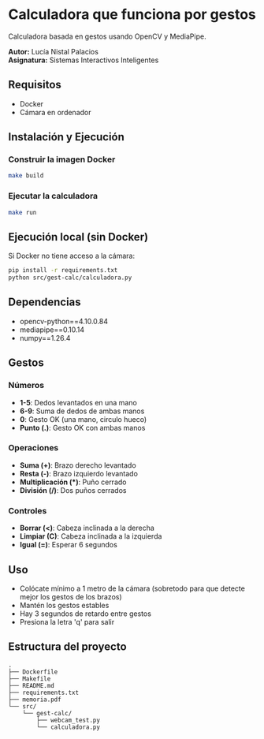 # Calculadora que funciona por gestos

Calculadora basada en gestos usando OpenCV y MediaPipe.

**Autor:** Lucía Nistal Palacios  
**Asignatura:** Sistemas Interactivos Inteligentes 

## Requisitos

- Docker
- Cámara en ordenador


## Instalación y Ejecución

### Construir la imagen Docker
```bash
make build
```

### Ejecutar la calculadora
```bash
make run
```

## Ejecución local (sin Docker)

Si Docker no tiene acceso a la cámara:
```bash
pip install -r requirements.txt
python src/gest-calc/calculadora.py
```

## Dependencias

- opencv-python==4.10.0.84
- mediapipe==0.10.14
- numpy==1.26.4

## Gestos

### Números
- **1-5**: Dedos levantados en una mano
- **6-9**: Suma de dedos de ambas manos
- **0**: Gesto OK (una mano, circulo hueco)
- **Punto (.)**: Gesto OK con ambas manos

### Operaciones
- **Suma (+)**: Brazo derecho levantado
- **Resta (-)**: Brazo izquierdo levantado
- **Multiplicación (*)**: Puño cerrado
- **División (/)**: Dos puños cerrados

### Controles
- **Borrar (<)**: Cabeza inclinada a la derecha
- **Limpiar (C)**: Cabeza inclinada a la izquierda
- **Igual (=)**: Esperar 6 segundos

## Uso

- Colócate mínimo a 1 metro de la cámara (sobretodo para que detecte mejor los gestos de los brazos)
- Mantén los gestos estables
- Hay 3 segundos de retardo entre gestos
- Presiona la letra 'q' para salir

## Estructura del proyecto
```
.
├── Dockerfile
├── Makefile
├── README.md
├── requirements.txt
├── memoria.pdf
└── src/
    └── gest-calc/
        ├── webcam_test.py
        └── calculadora.py
```
